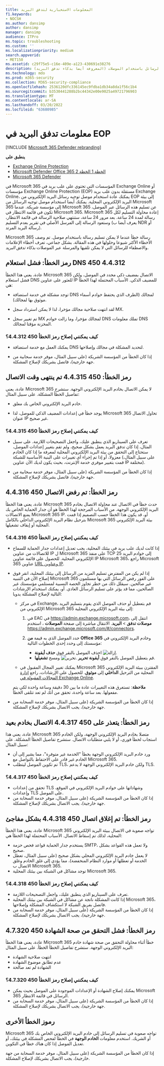 ```yaml
---
title: المعلومات الاستخبارية لتدفق البريد
f1.keywords:
- NOCSH
ms.author: dansimp
author: dansimp
manager: dansimp
audience: ITPro
ms.topic: troubleshooting
ms.custom: ''
ms.localizationpriority: medium
search.appverid:
- MET150
ms.assetid: c29f75e5-c16e-409e-a123-430691e38276
description: يمكن للمسؤولين التعرف على رموز الخطأ المقترنة مع تسليم الرسائل باستخدام الموصلات (المعروفة أيضا بذكاء تدفق البريد).
ms.technology: mdo
ms.prod: m365-security
ms.collection: M365-security-compliance
ms.openlocfilehash: 2536120dfc336145ec9fdba1db34a8da1f56c1b4
ms.sourcegitcommit: b3530441288b2bc44342e00e9025a49721796903
ms.translationtype: MT
ms.contentlocale: ar-SA
ms.lasthandoff: 03/20/2022
ms.locfileid: "63680985"
---
```

# <a name="mail-flow-intelligence-in-eop"></a>معلومات تدفق البريد في EOP

[!INCLUDE [Microsoft 365 Defender rebranding](../includes/microsoft-defender-for-office.md)]

**ينطبق على**
- [Exchange Online Protection](exchange-online-protection-overview.md)
- [Microsoft Defender Office 365 الخطة 1 الخطة 2](defender-for-office-365.md)
- [Microsoft 365 Defender](../defender/microsoft-365-defender.md)

في Microsoft 365 المؤسسات التي تحتوي على علب بريد في Exchange Online أو مؤسسات Exchange Online Protection (EOP) مستقلة بدون علب بريد Exchange Online، يمكنك عادة استخدام موصل توجيه رسائل البريد الإلكتروني من EOP إلى بيئة البريد الإلكتروني المحلية. يمكنك أيضا استخدام موصل توجيه الرسائل من Microsoft 365 إلى مؤسسة شريكة. عندما Microsoft 365 عن تسليم هذه الرسائل عبر الموصل، تكون في قائمة الانتظار في Microsoft 365. Microsoft 365 إعادة محاولة التسليم لكل رسالة لمدة 24 ساعة. بعد مرور 24 ساعة، ستنتهي صلاحية الرسالة في قائمة الانتظار، وستعود الرسالة إلى المرسل الأصلي في تقرير بعدم التسليم (يعرف أيضا ب NDR أو رسالة البريد المرتد).

Microsoft 365 رسالة خطأ عندما لا يمكن تسليم رسالة باستخدام موصل. تم وصف الأخطاء الأكثر شيوعا وحلولها في هذه المقالة. بشكل جماعي، تعرف أخطاء الإعلامات والاصطفاء للرسائل التي لا يمكن تلقيها والمرسلة عبر الموصلات _بذكاء تدفق البريد_.

## <a name="error-code-450-44312-dns-query-failed"></a>رمز الخطأ: فشل استعلام DNS 450 4.4.312

عادة، يعني هذا الخطأ Microsoft 365 الاتصال بمضيف ذكي محدد في الموصل، ولكن فشل استعلام DNS للعثور على عناوين IP للمضيف الذكي. الأسباب المحتملة لهذا الخطأ هي:

- توجد مشكلة في خدمة استضافة DNS لمجالك (الطرف الذي يحتفظ خوادم أسماء موثوق بها لمجالك).

- لقد انتهت صلاحية مجالك مؤخرا، لذا لا يمكن استرداد سجل MX.

- تم تغيير سجل MX لمجالك مؤخرا، وما زالت خوادم DNS تملك معلومات DNS المخزنة مؤقتا لمجالك.

### <a name="how-do-i-fix-error-code-450-44312"></a>كيف يمكنني إصلاح رمز الخطأ 450 4.4.312؟

- يمكنك العمل مع خدمة استضافة DNS لتحديد المشكلة في مجالك وإصلاحها.

- إذا كان الخطأ من المؤسسة الشريكة (على سبيل المثال، موفر خدمة سحابية من جهة خارجية)، فاتصل بشريكك لإصلاح المشكلة.

## <a name="error-code-450-44315-connection-timed-out"></a>رمز الخطأ: 450 4.4.315 تم ينتهى وقت الاتصال

عادة، يعني Microsoft 365 لا يمكن الاتصال بخادم البريد الإلكتروني الوجهة. ستشرح تفاصيل الخطأ المشكلة. على سبيل المثال:

- خادم البريد الإلكتروني الخاص بك معلق.

- يوجد خطأ في إعدادات المضيف الذكي للموصل، لذا Microsoft 365 تحاول الاتصال عنوان IP غير صحيح.

### <a name="how-do-i-fix-error-code-450-44315"></a>كيف يمكنني إصلاح رمز الخطأ 450 4.4.315؟

- تعرف على السيناريو الذي ينطبق عليك، واجعل التصحيحات اللازمة. على سبيل المثال، إذا كان تدفق البريد يعمل بشكل صحيح، ولم تقم بتغيير إعدادات الموصل، ستحتاج إلى التحقق من بيئة البريد الإلكتروني المحلية لمعرفة ما إذا كان الخادم معزولا، أو إذا تم إجراء أي تغييرات على البنية الأساسية للشبكة (على سبيل المثال، قمت بتغيير موفري خدمة الإنترنت، بحيث يكون لديك الآن عناوين IP مختلفة).

- إذا كان الخطأ من المؤسسة الشريكة (على سبيل المثال، موفر خدمة سحابية من جهة خارجية)، فاتصل بشريكك لإصلاح المشكلة.

## <a name="error-code-450-44316-connection-refused"></a>رمز الخطأ: تم رفض الاتصال 450 4.4.316

عادة، يعني هذا الخطأ Microsoft 365 حدث خطأ في الاتصال عند محاولة الاتصال بخادم البريد الإلكتروني الوجهة. من الأسباب المرجحة لهذا الخطأ هو أن جدار الحماية الخاص بك يمنع الاتصالات Microsoft 365 IP. أو، قد يكون هذا الخطأ حسب التصميم إذا قمت بترحيل نظام البريد الإلكتروني الداخلي بالكامل Microsoft 365 بيئة البريد الإلكتروني المحلية أو إيقاف تشغيلها.

### <a name="how-do-i-fix-error-code-450-44316"></a>كيف يمكنني إصلاح رمز الخطأ 450 4.4.316؟

- إذا كانت لديك علب بريد في بيئتك المحلية، يجب تعديل إعدادات جدار الحماية للسماح للاتصالات من عناوين IP ل Microsoft 365 على منفذ TCP 25 إلى خوادم البريد الإلكتروني المحلية. للحصول على قائمة عناوين IP Microsoft 365، راجع Microsoft 365 عناوين [URL وعناوين IP](../../enterprise/urls-and-ip-address-ranges.md).

- إذا لم يكن من المفترض تسليم المزيد من الرسائل إلى بيئتك المحلية، انقر فوق إصلاح  الآن في التنبيه Microsoft 365 على الفور رفض الرسائل التي بها مستلمون غير صالحين. سيقلل ذلك من خطر تجاوز الحصة النسبية لمستلمي مؤسستك غير الصالحين، مما قد يؤثر على تسليم الرسائل العادي. أو، يمكنك استخدام الإرشادات التالية لإصلاح المشكلة يدويا:

  - في مركز Exchange، قم بتعطيل أو حذف الموصل الذي يقوم بتسليم البريد الإلكتروني من Microsoft 365 إلى بيئة البريد الإلكتروني المحلية:

    1. في EAC في <https://admin.exchange.microsoft.com>، انتقل إلى **موصلات تدفق** \> **البريد**. الانتقال مباشرة إلى صفحة **الموصلات** ، استخدم <https://admin.exchange.microsoft.com/#/connectors>.

    2. حدد الموصل الذي به قيمة **من** **Office 365** وخادم البريد الإلكتروني  في مؤسستك  إلى وحدد إحدى الخطوات التالية:
       - احذف الموصل بالنقر فوق **حذف أيقونة** ![إزالة.](../../media/adf01106-cc79-475c-8673-065371c1897b.gif)
       - قم بتعطيل الموصل بالنقر فوق **أيقونة تحرير** ![تحرير.](../../media/ebd260e4-3556-4fb0-b0bb-cc489773042c.gif) ومسح **تشغيلها**.

  - يمكنك تغيير المجال المقبول في Microsoft 365 المقترن ببيئة البريد الإلكتروني المحلية من الترحيل **الداخلي** إلى **موثوق**. للحصول على الإرشادات، راجع [إدارة المجالات المقبولة في Exchange Online](/exchange/mail-flow-best-practices/manage-accepted-domains/manage-accepted-domains).

  **ملاحظة**: تستغرق هذه التغييرات عادة ما بين 30 دقيقة وساعة واحدة لكي يتم مفعولها. بعد ساعة واحدة، تحقق من أنك لم تعد تتلقى الخطأ.

- إذا كان الخطأ من المؤسسة الشريكة (على سبيل المثال، موفر خدمة السحابة من جهة خارجية)، يجب الاتصال بشريكك لإصلاح المشكلة.

## <a name="error-code-450-44317-cannot-connect-to-remote-server"></a>رمز الخطأ: يتعذر على 450 4.4.317 الاتصال بخادم بعيد

عادة، يعني هذا Microsoft 365 متصلا بخادم البريد الإلكتروني الوجهة، ولكن الخادم استجاب لخطأ فوري، أو لا يلبي متطلبات الاتصال. ستشرح تفاصيل الخطأ المشكلة. على سبيل المثال:

- ورد خادم البريد الإلكتروني الوجهة بخطأ "الخدمة غير متوفرة"، مما يشير إلى أن الخادم غير قادر على الاحتفاظ بالتواصل مع Microsoft 365.
- تم تكوين الموصل ليتطلب TLS، ولكن خادم البريد الإلكتروني الوجهة لا يدعم TLS.

### <a name="how-do-i-fix-error-code-450-44317"></a>كيف يمكنني إصلاح رمز الخطأ 450 4.4.317؟

- تحقق من إعدادات TLS وشهاداتها على خوادم البريد الإلكتروني في الموقع، وإعدادات TLS على الموصل.
- إذا كان الخطأ من المؤسسة الشريكة (على سبيل المثال، موفر خدمة السحابة من جهة خارجية)، يجب الاتصال بشريكك لإصلاح المشكلة.

## <a name="error-code-450-44318-connection-was-closed-abruptly"></a>رمز الخطأ: تم إغلاق اتصال 450 4.4.318 بشكل مفاجئ

عادة، يعني هذا الخطأ Microsoft 365 تواجه صعوبة في الاتصال ببيئة البريد الإلكتروني المحلية، لذلك تم إسقاط الاتصال. الأسباب المحتملة لهذا الخطأ هي:

- يستخدم جدار الحماية قواعد فحص حزمة SMTP، ولا تعمل هذه القواعد بشكل صحيح.
- لا يعمل خادم البريد الإلكتروني المحلي بشكل صحيح (على سبيل المثال، تعطل الخدمة أو تعطلها أو موارد النظام المنخفضة)، مما يؤدي إلى غلق الخادم وغلق الاتصال ب Microsoft 365.
- توجد مشاكل في الشبكة بين بيئتك المحلية Microsoft 365.

### <a name="how-do-i-fix-error-code-450-44318"></a>كيف يمكنني إصلاح رمز الخطأ 450 4.4.318؟

- تعرف على السيناريو الذي ينطبق عليك، واجعل التصحيحات اللازمة.
- إذا كانت المشكلة ناتجة عن مشاكل في الشبكة بين بيئتك المحلية Microsoft 365، فاتصل بفريق الشبكة لا استكشاف المشكلة وإصلاحها.
- إذا كان الخطأ من المؤسسة الشريكة (على سبيل المثال، موفر خدمة السحابة من جهة خارجية)، يجب الاتصال بشريكك لإصلاح المشكلة.

## <a name="error-code-450-47320-certificate-validation-failed"></a>رمز الخطأ: فشل التحقق من صحة الشهادة 450 4.7.320

عادة، يعني هذا الخطأ Microsoft 365 خطأ أثناء محاولة التحقق من صحة شهادة خادم البريد الإلكتروني الوجهة. ستشرح تفاصيل الخطأ الخطأ. على سبيل المثال:

- انتهت صلاحية الشهادة
- عدم تطابق موضوع الشهادة
- الشهادة لم تعد صالحة

### <a name="how-do-i-fix-error-code-450-47320"></a>كيف يمكنني إصلاح رمز الخطأ 450 4.7.320؟

- يمكنك إصلاح الشهادة أو الإعدادات الموجودة على الموصل بحيث يمكن Microsoft 365 الرسائل في قائمة الانتظار.
- إذا كان الخطأ من المؤسسة الشريكة (على سبيل المثال، موفر خدمة السحابة من جهة خارجية)، يجب الاتصال بشريكك لإصلاح المشكلة.

## <a name="other-error-codes"></a>رموز الخطأ الأخرى

Microsoft 365 تواجه صعوبة في تسليم الرسائل إلى خادم البريد الإلكتروني الخاص بك أو الشريك. استخدم معلومات **الخادم الوجهة** في الخطأ لفحص المشكلة في بيئتك، أو تعديل الموصل إذا كان هناك خطأ في التكوين.

إذا كان الخطأ من المؤسسة الشريكة (على سبيل المثال، موفر خدمة السحابة من جهة خارجية)، يجب الاتصال بشريكك لإصلاح المشكلة.
